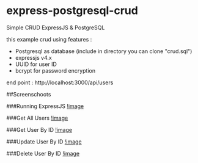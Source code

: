 # express-postgresql-crud
Simple CRUD ExpressJS &amp; PostgreSQL

this example crud using features :
- Postgresql as database (include in directory you can clone "crud.sql")
- expressjs v4.x
- UUID for user ID
- bcrypt for password encryption

end point : http://localhost:3000/api/users

##Screenschoots

###Running ExpressJS
[!image](https://raw.githubusercontent.com/dedi74132/express-postgresql-crud/main/screenshoots/start%20express%20app.png)

###Get All Users
[!image](https://raw.githubusercontent.com/dedi74132/express-postgresql-crud/main/screenshoots/Get%20All%20User.png)

###Get User By ID
[!image](https://raw.githubusercontent.com/dedi74132/express-postgresql-crud/main/screenshoots/Get%20User%20By%20ID.png)

###Update User By ID
[!image](https://raw.githubusercontent.com/dedi74132/express-postgresql-crud/main/screenshoots/Update%20User%20By%20Id.png)

###Delete User By ID
[!image](https://raw.githubusercontent.com/dedi74132/express-postgresql-crud/main/screenshoots/Delete%20User%20By%20ID.png)